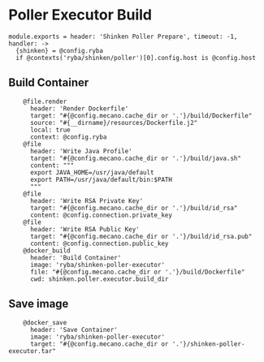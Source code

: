
# Poller Executor Build

    module.exports = header: 'Shinken Poller Prepare', timeout: -1,  handler: ->
      {shinken} = @config.ryba
      if @contexts('ryba/shinken/poller')[0].config.host is @config.host

## Build Container

        @file.render
          header: 'Render Dockerfile'
          target: "#{@config.mecano.cache_dir or '.'}/build/Dockerfile"
          source: "#{__dirname}/resources/Dockerfile.j2"
          local: true
          context: @config.ryba
        @file
          header: 'Write Java Profile'
          target: "#{@config.mecano.cache_dir or '.'}/build/java.sh"
          content: """
          export JAVA_HOME=/usr/java/default
          export PATH=/usr/java/default/bin:$PATH
          """
        @file
          header: 'Write RSA Private Key'
          target: "#{@config.mecano.cache_dir or '.'}/build/id_rsa"
          content: @config.connection.private_key
        @file
          header: 'Write RSA Public Key'
          target: "#{@config.mecano.cache_dir or '.'}/build/id_rsa.pub"
          content: @config.connection.public_key
        @docker_build
          header: 'Build Container'
          image: 'ryba/shinken-poller-executor'
          file: "#{@config.mecano.cache_dir or '.'}/build/Dockerfile"
          cwd: shinken.poller.executor.build_dir

## Save image

        @docker_save
          header: 'Save Container'
          image: 'ryba/shinken-poller-executor'
          target: "#{@config.mecano.cache_dir or '.'}/shinken-poller-executor.tar"
